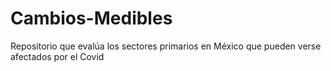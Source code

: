 # Cambios-Medibles
Repositorio que evalúa los sectores primarios en México que pueden verse afectados por el Covid
